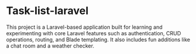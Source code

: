 # Task-list-laravel

This project is a Laravel-based application built for learning and experimenting with core Laravel features such as authentication, 
CRUD operations, routing, and Blade templating. It also includes fun additions like a chat room and a weather checker.
